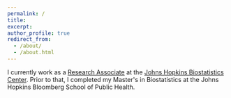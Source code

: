 ```yaml
---
permalink: /
title: 
excerpt: 
author_profile: true
redirect_from: 
  - /about/
  - /about.html
---
```



I currently work as a [Research Associate](https://www.jhsph.edu/faculty/directory/profile/4075/yifan-zhang) at the [Johns Hopkins Biostatistics Center](https://www.jhsph.edu/research/centers-and-institutes/johns-hopkins-biostatistics-center/). Prior to that, I completed my Master's in Biostatistics at the Johns Hopkins Bloomberg School of Public Health.
